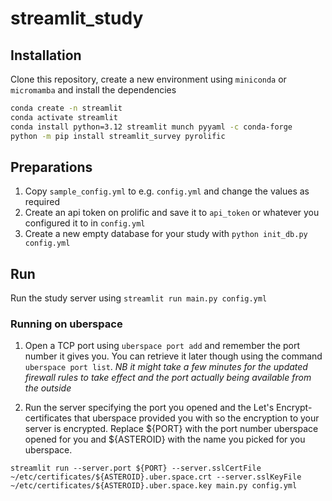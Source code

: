 # streamlit_study

## Installation

Clone this repository, create a new environment using `miniconda` or `micromamba` and install the dependencies

```bash
conda create -n streamlit
conda activate streamlit
conda install python=3.12 streamlit munch pyyaml -c conda-forge
python -m pip install streamlit_survey pyrolific
```

## Preparations

1. Copy `sample_config.yml` to e.g. `config.yml` and change the values as required
1. Create an api token on prolific and save it to `api_token` or whatever you configured it to in `config.yml`
1. Create a new empty database for your study with `python init_db.py config.yml`

## Run

Run the study server using `streamlit run main.py config.yml`

### Running on uberspace

1. Open a TCP port using `uberspace port add` and remember the port number it gives you. You can retrieve it later though using the command `uberspace port list`. *NB it might take a few minutes for the updated firewall rules to take effect and the port actually being available from the outside*

2. Run the server specifying the port you opened and the Let's Encrypt-certificates that uberspace provided you with so the encryption to your server is encrypted. Replace ${PORT} with the port number uberspace opened for you and ${ASTEROID} with the name you picked for you uberspace.

```
streamlit run --server.port ${PORT} --server.sslCertFile ~/etc/certificates/${ASTEROID}.uber.space.crt --server.sslKeyFile ~/etc/certificates/${ASTEROID}.uber.space.key main.py config.yml
```
